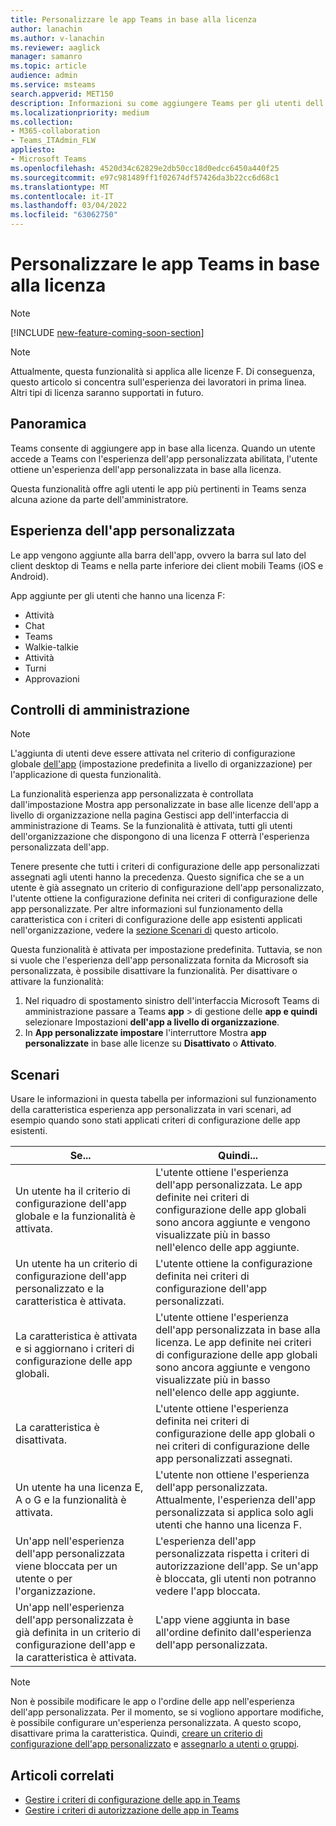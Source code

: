 ```yaml
---
title: Personalizzare le app Teams in base alla licenza
author: lanachin
ms.author: v-lanachin
ms.reviewer: aaglick
manager: samanro
ms.topic: article
audience: admin
ms.service: msteams
search.appverid: MET150
description: Informazioni su come aggiungere Teams per gli utenti dell'organizzazione in base alla licenza.
ms.localizationpriority: medium
ms.collection:
- M365-collaboration
- Teams_ITAdmin_FLW
appliesto:
- Microsoft Teams
ms.openlocfilehash: 4520d34c62829e2db50cc18d0edcc6450a440f25
ms.sourcegitcommit: e97c981489ff1f02674df57426da3b22cc6d68c1
ms.translationtype: MT
ms.contentlocale: it-IT
ms.lasthandoff: 03/04/2022
ms.locfileid: "63062750"
---
```

# <a name="tailor-your-teams-apps-based-on-license"></a>Personalizzare le app Teams in base alla licenza

> [!NOTE]
> [!INCLUDE [new-feature-coming-soon-section](includes/new-feature-coming-soon-section.md)]

> [!NOTE]
> Attualmente, questa funzionalità si applica alle licenze F. Di conseguenza, questo articolo si concentra sull'esperienza dei lavoratori in prima linea. Altri tipi di licenza saranno supportati in futuro.

## <a name="overview"></a>Panoramica

Teams consente di aggiungere app in base alla licenza. Quando un utente accede a Teams con l'esperienza dell'app personalizzata abilitata, l'utente ottiene un'esperienza dell'app personalizzata in base alla licenza.

Questa funzionalità offre agli utenti le app più pertinenti in Teams senza alcuna azione da parte dell'amministratore.

## <a name="tailored-app-experience"></a>Esperienza dell'app personalizzata

Le app vengono aggiunte alla barra dell'app, ovvero la barra sul lato del client desktop di Teams e nella parte inferiore dei client mobili Teams (iOS e Android).

App aggiunte per gli utenti che hanno una licenza F:

- Attività
- Chat
- Teams
- Walkie-talkie
- Attività
- Turni
- Approvazioni

## <a name="admin-controls"></a>Controlli di amministrazione

> [!NOTE]
> L'aggiunta di utenti deve essere attivata nel criterio di configurazione globale [dell'app](teams-app-setup-policies.md) (impostazione predefinita a livello di organizzazione) per l'applicazione di questa funzionalità.

La funzionalità esperienza app personalizzata è controllata dall'impostazione  Mostra app personalizzate in base alle licenze dell'app a livello di organizzazione [](manage-apps.md#manage-org-wide-app-settings) nella pagina Gestisci app dell'interfaccia di amministrazione di Teams. Se la funzionalità è attivata, tutti gli utenti dell'organizzazione che dispongono di una licenza F otterrà l'esperienza personalizzata dell'app.

Tenere presente che tutti i criteri di configurazione delle app personalizzati assegnati agli utenti hanno la precedenza. Questo significa che se a un utente è già assegnato un criterio di configurazione dell'app personalizzato, l'utente ottiene la configurazione definita nei criteri di configurazione delle app personalizzate. Per altre informazioni sul funzionamento della caratteristica con i criteri di configurazione delle app esistenti applicati nell'organizzazione, vedere la [sezione Scenari di](#scenarios) questo articolo.

Questa funzionalità è attivata per impostazione predefinita. Tuttavia, se non si vuole che l'esperienza dell'app personalizzata fornita da Microsoft sia personalizzata, è possibile disattivare la funzionalità. Per disattivare o attivare la funzionalità:

1. Nel riquadro di spostamento sinistro dell'interfaccia Microsoft Teams di amministrazione passare a Teams **app** >  di gestione delle **app e quindi** selezionare Impostazioni **dell'app a livello di organizzazione**.
2. In **App personalizzate impostare** l'interruttore Mostra **app personalizzate** in base alle licenze su **Disattivato** o **Attivato**.

## <a name="scenarios"></a>Scenari

Usare le informazioni in questa tabella per informazioni sul funzionamento della caratteristica esperienza app personalizzata in vari scenari, ad esempio quando sono stati applicati criteri di configurazione delle app esistenti.

|Se...  |Quindi... |
|---------|---------|
|Un utente ha il criterio di configurazione dell'app globale e la funzionalità è attivata.     | L'utente ottiene l'esperienza dell'app personalizzata. Le app definite nei criteri di configurazione delle app globali sono ancora aggiunte e vengono visualizzate più in basso nell'elenco delle app aggiunte.      |
|Un utente ha un criterio di configurazione dell'app personalizzato e la caratteristica è attivata.    |L'utente ottiene la configurazione definita nei criteri di configurazione dell'app personalizzati.          |
|La caratteristica è attivata e si aggiornano i criteri di configurazione delle app globali.     |L'utente ottiene l'esperienza dell'app personalizzata in base alla licenza. Le app definite nei criteri di configurazione delle app globali sono ancora aggiunte e vengono visualizzate più in basso nell'elenco delle app aggiunte.          |
|La caratteristica è disattivata.   | L'utente ottiene l'esperienza definita nei criteri di configurazione delle app globali o nei criteri di configurazione delle app personalizzati assegnati.          |
|Un utente ha una licenza E, A o G e la funzionalità è attivata.   | L'utente non ottiene l'esperienza dell'app personalizzata. Attualmente, l'esperienza dell'app personalizzata si applica solo agli utenti che hanno una licenza F.        |
|Un'app nell'esperienza dell'app personalizzata viene bloccata per un utente o per l'organizzazione.      |L'esperienza dell'app personalizzata rispetta i criteri di autorizzazione dell'app. Se un'app è bloccata, gli utenti non potranno vedere l'app bloccata.           |
|Un'app nell'esperienza dell'app personalizzata è già definita in un criterio di configurazione dell'app e la caratteristica è attivata. |L'app viene aggiunta in base all'ordine definito dall'esperienza dell'app personalizzata.        |

> [!NOTE]
> Non è possibile modificare le app o l'ordine delle app nell'esperienza dell'app personalizzata. Per il momento, se si vogliono apportare modifiche, è possibile configurare un'esperienza personalizzata. A questo scopo, disattivare prima la caratteristica. Quindi, [creare un criterio di configurazione dell'app personalizzato](teams-app-setup-policies.md) e [assegnarlo a utenti o gruppi](assign-policies-users-and-groups.md).

## <a name="related-articles"></a>Articoli correlati

- [Gestire i criteri di configurazione delle app in Teams](teams-app-setup-policies.md)
- [Gestire i criteri di autorizzazione delle app in Teams](teams-app-permission-policies.md)
